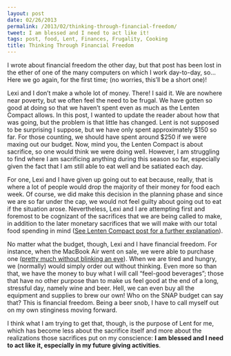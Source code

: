 ```yaml
---
layout: post
date: 02/26/2013
permalink: /2013/02/thinking-through-financial-freedom/
tweet: I am blessed and I need to act like it!
tags: post, food, Lent, Finances, Frugality, Cooking
title: Thinking Through Financial Freedom
---
```


<p>I wrote about financial freedom the other day, but that post has been lost in the ether of one of the many computers on which I work day-to-day, so… Here we go again, for the first time; (no worries, this&#8217;ll be a short one)!</p>

<p>Lexi and I don&#8217;t make a whole lot of money. There! I said it. We are nowhere near poverty, but we often feel the need to be frugal. We have gotten so good at doing so that we haven&#8217;t spent even as much as the Lenten Compact allows. In this post, I wanted to update the reader about how that was going, but the problem is that little has changed. Lent is not supposed to be surprising I suppose, but we have only spent approximately $150 so far. For those counting, we should have spent around $250 if we were maxing out our budget. Now, mind you, the Lenten Compact is about sacrifice, so one would think we were doing well. However, I am struggling to find where I am sacrificing anything during this season so far, especially given the fact that I am still able to eat well and be satiated each day.</p>

<p>For one, Lexi and I have given up going out to eat because, really, that is where a lot of people would drop the majority of their money for food each week. Of course, we did make this decision in the planning phase and since we are so far under the cap, we would not feel guilty about going out to eat if the situation arose. Nevertheless, Lexi and I are attempting first and foremost to be cognizant of the sacrifices that we are being called to make, in addition to the later monetary sacrifices that we will make with our total food spending in mind (<a href="/2013/02/lent-or-fasting-for-feasting" title="Lenten Compact Post - Engineered Eloquence">See Lenten Compact post for a further explanation</a>).</p>

<p>No matter what the budget, though, Lexi and I have financial freedom. For instance, when the MacBook Air went on sale, we were able to purchase one (<a href="/2013/01/the-macbook-air" title="The MacBook Air - Engineered Eloquence">pretty much without blinking an eye</a>). When we are tired and hungry, we (normally) would simply order out without thinking. Even more so than that, we have the money to buy what I will call &#8220;feel-good beverages&#8221;; those that have no other purpose than to make us feel good at the end of a long, stressful day, namely wine and beer. Hell, we can even buy all the equipment and supplies to brew our own! Who on the SNAP budget can say that? This is financial freedom. Being a beer snob, I have to call myself out on my own stinginess moving forward.</p>

<p>I think what I am trying to get that, though, is the purpose of Lent for me, which has become less about the sacrifice itself and more about the realizations those sacrifices put on my conscience: <strong>I am blessed and I need to act like it, especially in my future giving activities</strong>.</p>